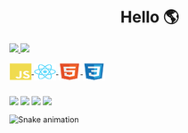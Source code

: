 <h1 align="center">Hello 🌎</h1>
<div>
  <a href="https://github.com/breno-pinheiro">
  <img height="180em" src="https://github-readme-stats.vercel.app/api?username=breno-pinheiro&show_icons=true&theme=dracula&include_all_commits=true&count_private=true"/>
  <img height="180em" src="https://github-readme-stats.vercel.app/api/top-langs/?username=breno-pinheiro&layout=compact&langs_count=16&theme=dracula"/>
</div>
  
  <div style="display: inline_block"><br>
  <img align="center" alt="bp-Js" height="30" width="40" src="https://raw.githubusercontent.com/devicons/devicon/master/icons/javascript/javascript-plain.svg">
  <img align="center" alt="bp-React" height="30" width="40" src="https://raw.githubusercontent.com/devicons/devicon/master/icons/react/react-original.svg">
  <img align="center" alt="bp-HTML" height="30" width="40" src="https://raw.githubusercontent.com/devicons/devicon/master/icons/html5/html5-original.svg">
  <img align="center" alt="bp-CSS" height="30" width="40" src="https://raw.githubusercontent.com/devicons/devicon/master/icons/css3/css3-original.svg">
</div>
  
   ##
 
<div> 
  <a href="https://instagram.com/brenpinheiro" target="_blank"><img src="https://img.shields.io/badge/-Instagram-%23E4405F?style=for-the-badge&logo=instagram&logoColor=white" target="_blank"></a>
 	<a href="https://www.twitch.tv/schlauerfuchs_" target="_blank"><img src="https://img.shields.io/badge/Twitch-9146FF?style=for-the-badge&logo=twitch&logoColor=white" target="_blank"></a>
  <a href = "mailto:breno.fp@hotmail.com"><img src="https://img.shields.io/badge/-Gmail-%23333?style=for-the-badge&logo=gmail&logoColor=white" target="_blank"></a>
  <a href="https://www.linkedin.com/in/breno-pinheiro10" target="_blank"><img src="https://img.shields.io/badge/-LinkedIn-%230077B5?style=for-the-badge&logo=linkedin&logoColor=white" target="_blank"></a> 
 
  ![Snake animation](https://github.com/breno-pinheiro/breno-pinheiro/blob/output/github-contribution-grid-snake.svg)
